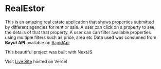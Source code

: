 # RealEstor
This is an amazing real estate application that shows properties
submitted by different agencies for rent or sale. A user can click on a property 
to see the details of that that property.
A user can can filter available properties using multiple filters
such as price, area etc
Data used was consumed from **Bayut API** available on [RapidApi](https://rapidapi.com/)

This beautiful project was built with NextJS

Visit [Live Site](https://real-estate-app-rho.vercel.app/) hosted on Vercel
